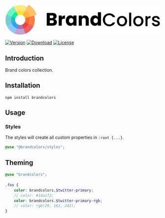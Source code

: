 <div align="center">

![Brand Colors](.github/logo.svg)

</div>

[![Version](https://flat.badgen.net/npm/v/brandcolors)](https://www.npmjs.com/package/brandcolors)
[![Download](https://flat.badgen.net/npm/dt/brandcolors)](https://www.npmjs.com/package/brandcolors)
[![License](https://flat.badgen.net/npm/license/brandcolors)](https://www.npmjs.com/package/brandcolors)

## Introduction

Brand colors collection.

## Installation

```shell
npm install brandcolors
```

## Usage

### Styles

The styles will create all custom properties in `:root {...}`.

<block-code>

```scss
@use "@brandcolors/styles";
```

</block-code>

## Theming

```scss
@use "brandcolors";

.foo {
    color: brandcolors.$twitter-primary;
    // color: #1da1f2;
    color: brandcolors.$twitter-primary-rgb;
    // color: rgb(29, 161, 242);
}
```
